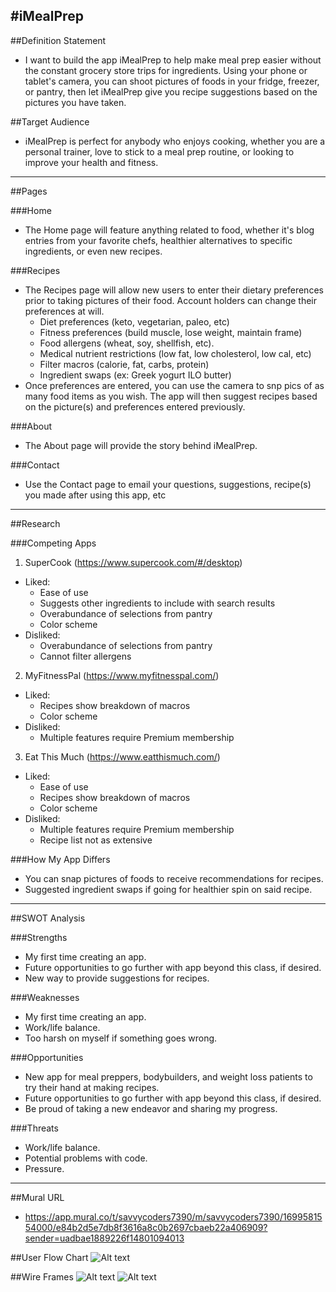 #iMealPrep
---
##Definition Statement
- I want to build the app iMealPrep to help make meal prep easier without the constant grocery store trips for ingredients. Using your phone or tablet's camera, you can shoot pictures of foods in your fridge, freezer, or pantry, then let iMealPrep give you recipe suggestions based on the pictures you have taken.

##Target Audience
- iMealPrep is perfect for anybody who enjoys cooking, whether you are a personal trainer, love to stick to a meal prep routine, or looking to improve your health and fitness.
---
##Pages

###Home
- The Home page will feature anything related to food, whether it's blog entries from your favorite chefs, healthier alternatives to specific ingredients, or even new recipes.

###Recipes
- The Recipes page will allow new users to enter their dietary preferences prior to taking pictures of their food. Account holders can change their preferences at will.
  - Diet preferences (keto, vegetarian, paleo, etc)
  - Fitness preferences (build muscle, lose weight, maintain frame)
  - Food allergens (wheat, soy, shellfish, etc).
  - Medical nutrient restrictions (low fat, low cholesterol, low cal, etc)
  - Filter macros (calorie, fat, carbs, protein)
  - Ingredient swaps (ex: Greek yogurt ILO butter)
- Once preferences are entered, you can use the camera to snp pics of as many food items as you wish. The app will then suggest recipes based on the picture(s) and preferences entered previously.

###About
- The About page will provide the story behind iMealPrep.

###Contact
- Use the Contact page to email your questions, suggestions, recipe(s) you made after using this app, etc
---
##Research

###Competing Apps
1. SuperCook (https://www.supercook.com/#/desktop)
  - Liked:
    - Ease of use
    - Suggests other ingredients to include with search results
    - Overabundance of selections from pantry
    - Color scheme
  - Disliked:
    - Overabundance of selections from pantry
    - Cannot filter allergens

2. MyFitnessPal (https://www.myfitnesspal.com/)
  - Liked:
    - Recipes show breakdown of macros
    - Color scheme
  - Disliked:
    - Multiple features require Premium membership

3. Eat This Much (https://www.eatthismuch.com/)
  - Liked:
    - Ease of use
    - Recipes show breakdown of macros
    - Color scheme
  - Disliked:
    - Multiple features require Premium membership
    - Recipe list not as extensive

###How My App Differs
- You can snap pictures of foods to receive recommendations for recipes.
- Suggested ingredient swaps if going for healthier spin on said recipe.
---
##SWOT Analysis

###Strengths
- My first time creating an app.
- Future opportunities to go further with app beyond this class, if desired.
- New way to provide suggestions for recipes.

###Weaknesses
- My first time creating an app.
- Work/life balance.
- Too harsh on myself if something goes wrong.

###Opportunities
- New app for meal preppers, bodybuilders, and weight loss patients to try their hand at making recipes.
- Future opportunities to go further with app beyond this class, if desired.
- Be proud of taking a new endeavor and sharing my progress.

###Threats
- Work/life balance.
- Potential problems with code.
- Pressure.
---
##Mural URL
- https://app.mural.co/t/savvycoders7390/m/savvycoders7390/1699581554000/e84b2d5e7db8f3616a8c0b2697cbaeb22a406909?sender=uadbae1889226f14801094013

##User Flow Chart
![Alt text](userFlowChart.jpg)

##Wire Frames
![Alt text](wireFrame2.jpg) ![Alt text](wireFrame1.jpg)